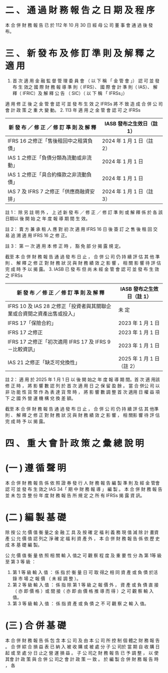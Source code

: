 # 二 、 通 過 財 務 報 告 之 日 期 及 程 序

本 合 併 財 務 報 告 已 於 112 年 10 月 30 日 經 母 公 司 董 事 會 通 過 後 發 布。

# 三 、 新 發 布 及 修 訂 準 則 及 解 釋 之 適 用

1. 首 次 適 用 金 融 監 督 管 理 委 員 會 （ 以 下 稱 「 金 管 會 」） 認 可 並 發 布 生 效之 國 際 財 務 報 導 準 則（ IFRS）、 國 際 會 計 準 則（ IAS）、 解 釋（ IFRIC）及 解 釋 公 告 （ SIC）（ 以 下 稱 「 IFRSs」）

適 用 修 正 後 之 金 管 會 認 可 並 發 布 生 效 之 IFRSs 將 不 致 造 成 合 併 公 司 會 計 政 策 之 重 大 變 動。
2. 113 年 適 用 之 金 管 會 認 可 之 IFRSs

|新 發 布 ／ 修 正 ／ 修 訂 準 則 及 解 釋|IASB 發布之生效日（註 1）|
|---|---|
|IFRS 16 之修正「售後租回中之租賃負債」|2024 年 1 月 1 日（註 2）|
|IAS 1 之修正「負債分類為流動或非流動」|2024 年 1 月 1 日|
|IAS 1 之修正「具合約條款之非流動負債」|2024 年 1 月 1 日|
|IAS 7 及 IFRS 7 之修正「供應商融資安排」|2024 年 1 月 1 日（註 3）|

註 1： 除 另 註 明 外 ， 上 述 新 發 布 ／ 修 正 ／ 修 訂 準 則 或 解 釋 係 於 各 該日期以 後 開 始 之 年 度 報 導 期 間 生 效。

註 2： 賣 方 兼 承 租 人 應 對 初 次 適 用 IFRS 16 日 後 簽 訂 之 售 後 租 回 交 易 追 溯 適 用 IFRS 16 之 修 正。

註 3： 第 一 次 適 用 本 修 正 時 ， 豁 免 部 分 揭 露 規 定。

截至 本 合 併 財 務 報 告 通 過 發 布 日 止 ， 合 併 公 司 仍 持 續 評 估 其 他 準 則 、 解 釋 之 修 正 對 財 務 狀 況 與 財 務 績 效 之 影 響 ， 相 關 影 響 待 評 估 完 成 時 予 以 揭 露。
3. IASB 已 發 布 但 尚 未 經 金 管 會 認 可 並 發 布 生 效 之 IFRSs

|新 發 布 ／ 修 正 ／ 修 訂 準 則 及 解 釋|IASB 發布之生效日（註 1）|
|---|---|
|IFRS 10 及 IAS 28 之修正「投資者與其關聯企業或合資間之資產出售或投入」|未 定|
|IFRS 17「保險合約」|2023 年 1 月 1 日|
|IFRS 17 之修正|2023 年 1 月 1 日|
|IFRS 17 之修正「初次適用 IFRS 17 及 IFRS 9－比較資訊」|2023 年 1 月 1 日|
|IAS 21 之修正「缺乏可兌換性」|2025 年 1 月 1 日（註 2）|註 1： 除 另 註 明 外 ， 上 述 新 發 布 ／ 修 正 ／ 修 訂 準 則 或 解 釋 係 於 各 該日期以 後 開 始之 年 度 報 導 期 間 生 效。

註 2： 適 用 於 2025 年 1 月 1 日 以 後 開 始之 年 度 報 導 期 間。首 次 適 用該 修 正 時 ， 將 影 響 數 認 列 於 首 次 適 用 日 之 保 留 盈 餘 。 當 合 併公 司 以 非 功 能 性 貨 幣 作 為 表 達 貨 幣 時 ， 將 影 響 數 調 整 首 次 適用 日 權 益 項 下 之 國 外 營 運 機 構 兌 換 差 額。

截至 本 合 併 財 務 報 告 通 過 發 布 日 止 ， 合 併 公 司 仍 持 續 評 估 其 他準 則 、 解 釋 之 修 正 對 財 務 狀 況 與 財 務 績 效 之 影 響 ， 相 關影 響 待 評 估 完 成 時 予 以 揭 露。

# 四 、 重 大 會 計 政 策 之 彙 總 說 明

# (一 ) 遵 循 聲 明

本 合 併 財 務 報 告 係 依 照 證 券 發 行 人 財 務 報 告 編 製 準 則 及 經 金 管會 認 可 並 發 布 生 效之 IAS 34「 期 中 財 務 報 導 」 編 製 。 本 合 併 財 務 報 告並 未 包 含 整 份 年 度 財 務 報 告 所 規 定 之 所 有 IFRSs 揭 露 資 訊。

# (二 ) 編 製 基 礎

除 按 公 允 價 值 衡 量之 金 融 工 具 及 按 確 定 福 利 義 務 現 值 減 除 計 畫資 產 公 允 價 值 認 列之 淨 確 定 福 利 資 產 外 ， 本 合 併 財 務 報 告 係 依 歷 史成 本 基 礎 編 製。

公 允 價 值 衡 量 依 照 相 關 輸 入 值之 可 觀 察 程 度 及 重 要 性 分 為 第 1等 級 至 第 3 等 級 ：

1. 第 1 等 級 輸 入 值 ： 係 指 於 衡 量 日 可 取 得之 相 同 資 產 或 負 債 於活 錄 市 場 之 報 價 （ 未 經 調 整 ）。
2. 第 2 等 級 輸 入 值 ： 係 指 除 第 1 等 級 之 報 價 外 ， 資 產 或 負 債 直 接（ 亦 即 價 格 ）或 間 接（ 亦 即 由 價 格 推 導 而 得 ）之 可 觀 察 輸 入 值。
3. 第 3 等 級 輸 入 值 ： 係 指 資 產 或 負 債 之 不 可 觀 察 之 輸 入 值。

# (三 ) 合 併 基 礎

本 合 併 財 務 報 告 係 包 含 本 公 司 及 由 本 公 司 所 控 制 個 體之 財 務 報 告 。 合 併 綜 合 損 益 表 已 納 入 被 收 購 或 被 處 分 子 公 司於 當 期 自 收 購 日 起 或 至 處 分 日 止之 營 運 損 益 。 子 公 司之 財 務 報 告 已 予 調 整 ， 以 使 其會 計 政 策 與 合 併 公 司之 會 計 政 策 一 致 。 於 編 製 合 併 財 務 報 告 時 ， 各